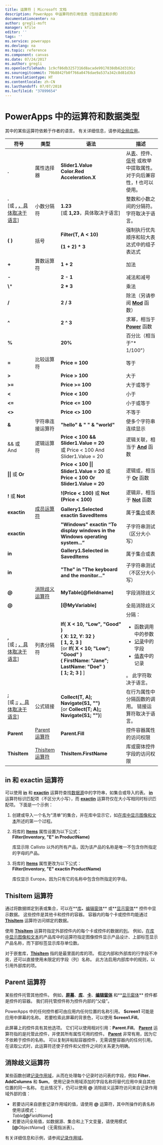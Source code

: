 ```yaml
---
title: 运算符 | Microsoft 文档
description: PowerApps 中运算符的引用信息（包括语法和示例）
documentationcenter: na
author: gregli-msft
manager: kfile
editor: ''
tags: ''
ms.service: powerapps
ms.devlang: na
ms.topic: reference
ms.component: canvas
ms.date: 07/24/2017
ms.author: gregli
ms.openlocfilehash: 1c9cf86db3257316d8acade9917038db62d3191c
ms.sourcegitcommit: 79b8842fb0f766a0476dae9a537a342c8d81d3b3
ms.translationtype: HT
ms.contentlocale: zh-CN
ms.lasthandoff: 07/07/2018
ms.locfileid: "37899654"
---
```

# <a name="operators-and-data-types-in-powerapps"></a>PowerApps 中的运算符和数据类型
其中的某些运算符依赖于作者的语言。  有关详细信息，请参阅[全局应用](../global-apps.md)。


|                               符号                                |                        类型                         |                                                                                    语法                                                                                    |                                                                                                                           描述                                                                                                                            |
|---------------------------------------------------------------------|-----------------------------------------------------|------------------------------------------------------------------------------------------------------------------------------------------------------------------------------|------------------------------------------------------------------------------------------------------------------------------------------------------------------------------------------------------------------------------------------------------------------|
|                                **.**                                |                  属性选择器                  |                                                               **Slider1.Value<br>Color.Red<br>Acceleration.X**                                                               |                                               从[表](../working-with-tables.md)、控件、[信号](signals.md) 或枚举中提取属性。  对于向后兼容性，**!** 也可以使用。                                                |
| **.**<br>[或 **,** [，具体取决于语言](../global-apps.md)]  |                  小数分隔符                  |                                                             **1.23**<br>[或 **1,23**，具体取决于语言]                                                              |                                                                              整数和小数之间的分隔符。  字符取决于语言。                                                                              |
|                               **( )**                               |                     括号                     |                                                               **Filter(T, A &lt; 10)**<br><br>**(1 + 2) \* 3**                                                               |                                                                                           强制执行优先顺序和较大表达式中的组子表达式                                                                                           |
|                                **+**                                |                算数运算符                 |                                                                                  **1 + 2**                                                                                   |                                                                                                                             加法                                                                                                                             |
|                                **-**                                |                       &nbsp;                        |                                                                                  **2 - 1**                                                                                   |                                                                                                                       减法和减号                                                                                                                       |
|                              **\\**\*                               |                       &nbsp;                        |                                                                                  **2 \* 3**                                                                                  |                                                                                                                          乘法                                                                                                                          |
|                                **/**                                |                       &nbsp;                        |                                                                                  **2 / 3**                                                                                   |                                                                                                   除法（另请参阅 **[Mod](function-mod.md)** 函数）                                                                                                    |
|                                **^**                                |                       &nbsp;                        |                                                                                  **2 ^ 3**                                                                                   |                                                                                          求幂，相当于 **[Power](function-numericals.md)** 函数                                                                                          |
|                                **%**                                |                       &nbsp;                        |                                                                                   **20%**                                                                                    |                                                                                                         百分比（相当于&quot;\* 1/100&quot;）                                                                                                          |
|                                **=**                                |                比较运算符                 |                                                                               **Price = 100**                                                                                |                                                                                                                             等于                                                                                                                             |
|                              **&gt;**                               |                       &nbsp;                        |                                                                              **Price &gt; 100**                                                                              |                                                                                                                           大于                                                                                                                           |
|                              **&gt;=**                              |                       &nbsp;                        |                                                                             **Price &gt;= 100**                                                                              |                                                                                                                     大于或等于                                                                                                                     |
|                              **&lt;**                               |                       &nbsp;                        |                                                                              **Price &lt; 100**                                                                              |                                                                                                                            小于                                                                                                                             |
|                              **&lt;=**                              |                       &nbsp;                        |                                                                             **Price &lt;= 100**                                                                              |                                                                                                                      小于或等于                                                                                                                       |
|                            **&lt;&gt;**                             |                       &nbsp;                        |                                                                            **Price &lt;&gt; 100**                                                                            |                                                                                                                           不等于                                                                                                                           |
|                              **&amp;**                              |            字符串连接运算符            |                                                      **&quot;hello&quot; &amp; &quot; &quot; &amp; &quot;world&quot;**                                                       |                                                                                                             使多个字符串连续显示                                                                                                             |
|                      &amp;&amp; 或 And                      |                  逻辑运算符                  |                                       **Price &lt; 100 &amp;&amp; Slider1.Value = 20**<br>或 Price &lt; 100 And Slider1.Value = 20                                       |                                                                                         逻辑关联，相当于 **[And](function-logicals.md)** 函数                                                                                          |
|                     **&#124;&#124;** 或 **Or**                      |                       &nbsp;                        |                                        **Price &lt; 100 &#124;&#124; Slider1.Value = 20** 或 **Price &lt; 100 Or Slider1.Value = 20**                                        |                                                                                          逻辑或，相当于 **[Or](function-logicals.md)** 函数                                                                                          |
|                          **!** 或 **Not**                           |                       &nbsp;                        |                                                              **!(Price &lt; 100)** 或 **Not (Price &lt; 100)**                                                               |                                                                                           逻辑非，相当于 **[Not](function-logicals.md)** 函数                                                                                           |
|                             **exactin**                             |  [成员运算符](#in-and-exactin-operators)  |                                                                   **Gallery1.Selected exactin SavedItems**                                                                   |                                                                                       属于[集合](../working-with-data-sources.md#collections)或表                                                                                        |
|                             **exactin**                             |                       &nbsp;                        |                                           **&quot;Windows&quot; exactin “To display windows in the Windows operating system...”**                                            |                                                                                                                 子字符串测试（区分大小写）                                                                                                                  |
|                               **in**                                |                       &nbsp;                        |                                                                     **Gallery1.Selected in SavedItems**                                                                      |                                                                                                               属于集合或表                                                                                                               |
|                               **in**                                |                       &nbsp;                        |                                                      **&quot;The&quot; in &quot;The keyboard and the monitor...&quot;**                                                      |                                                                                                                子字符串测试（不区分大小写）                                                                                                                 |
|                                **@**                                | [消除歧义运算符](#disambiguation-operator) |                                                                           **MyTable[@fieldname]**                                                                            |                                                                                                                       字段消除歧义                                                                                                                       |
|                                **@**                                |                       &nbsp;                        |                                                                              **[@MyVariable]**                                                                               |                                                                                                                      全局消除歧义                                                                                                                       |
| **,**<br>[或 **;** [，具体取决于语言](../global-apps.md)]  |                   列表分隔符                    | **If( X < 10, "Low", "Good" )**<br>**{ X: 12, Y: 32 }**<br>**[ 1, 2, 3 ]**<br>[or **If( X < 10; "Low"; "Good" )<br>{ FirstName: "Jane"; LastName: "Doe" }<br>[ 1; 2; 3 ]** ] | 分隔： <ul><li>函数调用中的参数</li><li>[记录](../working-with-tables.md#elements-of-a-table)中的字段</li><li>[值表](../working-with-tables.md#inline-syntax)中的记录</li></ul>。  此字符取决于语言。 |
| **;**<br>[或 **;;** [，具体取决于语言](../global-apps.md)] |                  公式链接                   |                                     **Collect(T, A); Navigate(S1, &quot;&quot;)**<br>[or **Collect(T; A);; Navigate(S1; &quot;&quot;)**]                                     |                                                                          在行为属性中分隔函数的调用。  链接运算符取决于语言。                                                                          |
|                             **Parent**                              |         [Parent 运算符](#parent-operator)         |                                                                               **Parent.Fill**                                                                                |                                                                                                           控件容器属性的访问权限                                                                                                            |
|                            **ThisItem**                             |       [ThisItem 运算符](#thisitem-operator)       |                                                                            **ThisItem.FirstName**                                                                            |                                                                                                          库或窗体控件字段的访问权限                                                                                                           |

## <a name="in-and-exactin-operators"></a>in 和 exactin 运算符
可以使用 **[in](operators.md#in-and-exactin-operators)** 和 **[exactin](operators.md#in-and-exactin-operators)** 运算符查找[数据源](../working-with-data-sources.md)中的字符串，如集合或导入的表。 **[in](operators.md#in-and-exactin-operators)** 运算符标识匹配项（不区分大小写），而 **[exactin](operators.md#in-and-exactin-operators)** 运算符仅在大小写相同时标识匹配项。 下面是一个示例：

1. 创建或导入一个名为“清单”的集合，并在库中显示它，如[在库中显示图像和文本](../show-images-text-gallery-sort-filter.md)所述的第一个过程。
2. 将库的 **[Items](../controls/properties-core.md)** 属性设置为以下公式：
   <br>**Filter(Inventory, "E" in ProductName)**

    库显示除 Callisto 以外的所有产品，因为该产品的名称是唯一不包含你所指定的字母的产品。
3. 将库的 **[Items](../controls/properties-core.md)** 属性更改为以下公式：
   <br>**Filter(Inventory, "E" exactin ProductName)**

    库仅显示 Europa，因为只有它的名称中包含你所指定的字母。

## <a name="thisitem-operator"></a>ThisItem 运算符
通过将数据绑定到表或集合，可以在**[库](../controls/control-gallery.md)**、**[编辑窗体](../controls/control-form-detail.md)** 或**[显示窗体](../controls/control-form-detail.md)** 控件中显示数据。  这些控件是其他卡和控件的容器。  容器内的每个卡或控件均能通过 **[ThisItem](operators.md#thisitem-operator)** 运算符访问绑定的数据。   

使用 **[ThisItem](operators.md#thisitem-operator)** 运算符指定外部控件内的每个卡或控件的数据的[列](../working-with-tables.md#columns)。 例如，[在库中显示图像和文本](../show-images-text-gallery-sort-filter.md)的产品库中的运算符指定图像控件显示产品设计、上部标签显示产品名称，而下部标签显示库存单位数。

对于嵌套库，**[ThisItem](operators.md#thisitem-operator)** 指的是最里面的库的项。 假定内部和外部库的行字段不冲突，还可以直接使用未限定的字段（列）名称。 此方法启用内部库中的规则，以引用外部库的项。

## <a name="parent-operator"></a>Parent 运算符
某些控件托管其他控件。 例如，**[屏幕](../controls/control-screen.md)**、**[库](../controls/control-gallery.md)**、**[卡](../controls/control-card.md)**、**[编辑窗体](../controls/control-form-detail.md)** 和**[显示窗体](../controls/control-form-detail.md)** 控件都是控件的容器。 我们将托管控件称为控件内部的“父级”。

PowerApps 中的任何控件都可由应用内任何位置的名称引用。 **Screen1** 可能是应用中屏幕的名称。 若要检索此屏幕的背景色，可以使用 **Screen1.Fill**。

此屏幕上的控件具有其他选项。 它们可以使用相对引用：**Parent.Fill**。 **[Parent](operators.md#parent-operator)** 运算符指的是托管此控件，并使其所有属性可用的控件。 **[Parent](operators.md#parent-operator)** 非常有用，因为它不依赖于控件的名称。 可以复制并粘贴容器控件，无需调整容器内的任何引用。 在读取公式时，此运算符还使子控件和父控件之间的关系更为明确。

## <a name="disambiguation-operator"></a>消除歧义运算符
某些函数创建[记录作用域](../working-with-tables.md#record-scope)，从而在处理每个记录时访问表的字段，例如 **Filter**、**AddColumns** 和 **Sum**。  使用记录作用域添加的字段名称将替代应用中来自其他位置的同一名称。  在此情况下，仍可以使用 **@** 消除歧义运算符访问来自记录作用域外部的值：

* 若要访问来自嵌套记录作用域的值，请使用 **@** 运算符，其中所操作的表名称使用该模式：<br>_Table_**[@**_FieldName_**]**
* 若要访问全局值，如数据源、集合和上下文变量，请使用模式 **[@**_ObjectName_**]**（无需指派表）。

有关详细信息和示例，请参阅[记录作用域](../working-with-tables.md#record-scope)。

